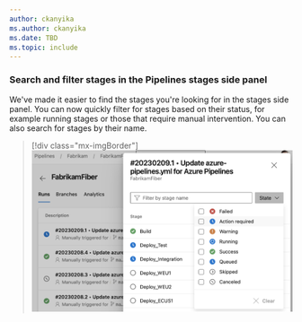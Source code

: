 ```yaml
---
author: ckanyika
ms.author: ckanyika
ms.date: TBD
ms.topic: include
---
```

### Search and filter stages in the Pipelines stages side panel

We've made it easier to find the stages you're looking for in the stages side panel. You can now quickly filter for stages based on their status, for example running stages or those that require manual intervention. You can also search for stages by their name. 

> [!div class="mx-imgBorder"]
> ![Update AZ Pipelines](../../media/217-pipelines-01.png)

